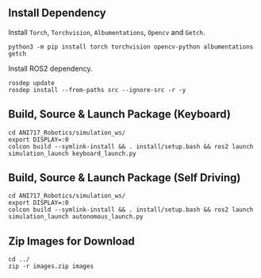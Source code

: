 ## Install Dependency
Install `Torch`, `Torchvision`, `Albumentations`, `Opencv` and `Getch`.<br/>
```
python3 -m pip install torch torchvision opencv-python albumentations getch
```
Install ROS2 dependency.<br/>
```
rosdep update
rosdep install --from-paths src --ignore-src -r -y
```

## Build, Source & Launch Package (Keyboard)
```
cd ANI717_Robotics/simulation_ws/
export DISPLAY=:0
colcon build --symlink-install && . install/setup.bash && ros2 launch simulation_launch keyboard_launch.py
```

## Build, Source & Launch Package (Self Driving)
```
cd ANI717_Robotics/simulation_ws/
export DISPLAY=:0
colcon build --symlink-install && . install/setup.bash && ros2 launch simulation_launch autonomous_launch.py
```

## Zip Images for Download
```
cd ../
zip -r images.zip images
```
